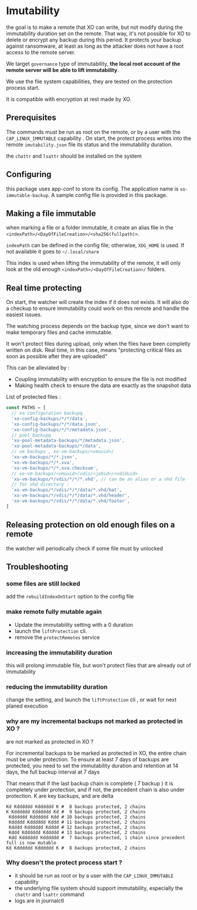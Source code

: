 # Imutability

the goal is to make a remote that XO can write, but not modify during the immutability duration set on the remote. That way, it's not possible for XO to delete or encrypt any backup during this period. It protects your backup against ransomware, at least as long as the attacker does not have a root access to the remote server.

We target `governance` type of immutability, **the local root account of the remote server will be able to lift immutability**.

We use the file system capabilities, they are tested on the protection process start.

It is compatible with encryption at rest made by XO.

## Prerequisites

The commands must be run as root on the remote, or by a user with the `CAP_LINUX_IMMUTABLE` capability . On start, the protect process writes into the remote `imutability.json` file its status and the immutability duration.

the `chattr` and `lsattr` should be installed on the system

## Configuring

this package uses app-conf to store its config. The application name is `xo-immutable-backup`. A sample config file is provided in this package.

## Making a file immutable

when marking a file or a folder immutable, it create an alias file in the `<indexPath>/<DayOfFileCreation>/<sha256(fullpath)>`.

`indexPath` can be defined in the config file; otherwise, `XDG_HOME` is used. If not available it goes to `~/.local/share`

This index is used when lifting the immutability of the remote, it will only look at the old enough `<indexPath>/<DayOfFileCreation>/` folders.

## Real time protecting

On start, the watcher will create the index if it does not exists.
It will also do a checkup to ensure immutability could work on this remote and handle the easiest issues.

The watching process depends on the backup type, since we don't want to make temporary files and cache immutable.

It won't protect files during upload, only when the files have been completly written on disk. Real time, in this case, means "protecting critical files as soon as possible after they are uploaded"

This can be alleviated by :

- Coupling immutability with encryption to ensure the file is not modified
- Making health check to ensure the data are exactly as the snapshot data

List of protected files :

```js
const PATHS = [
  // xo configuration backupq
  'xo-config-backups/*/*/data',
  'xo-config-backups/*/*/data.json',
  'xo-config-backups/*/*/metadata.json',
  // pool backupq
  'xo-pool-metadata-backups/*/metadata.json',
  'xo-pool-metadata-backups/*/data',
  // vm backups , xo-vm-backups/<vmuuid>/
  'xo-vm-backups/*/*.json',
  'xo-vm-backups/*/*.xva',
  'xo-vm-backups/*/*.xva.checksum',
  // xo-vm-backups/<vmuuid>/vdis/<jobid>/<vdiUuid>
  'xo-vm-backups/*/vdis/*/*/*.vhd', // can be an alias or a vhd file
  // for vhd directory :
  'xo-vm-backups/*/vdis/*/*/data/*.vhd/bat',
  'xo-vm-backups/*/vdis/*/*/data/*.vhd/header',
  'xo-vm-backups/*/vdis/*/*/data/*.vhd/footer',
]
```

## Releasing protection on old enough files on a remote

the watcher will periodically check if some file must by unlocked

## Troubleshooting

### some files are still locked

add the `rebuildIndexOnStart` option to the config file

### make remote fully mutable again

- Update the immutability setting with a 0 duration
- launch the `liftProtection` cli.
- remove the `protectRemotes` service

### increasing the immutability duration

this will prolong immutable file, but won't protect files that are already out of immutability

### reducing the immutability duration

change the setting, and launch the `liftProtection` cli , or wait for next planed execution

### why are my incremental backups not marked as protected in XO ?

are not marked as protected in XO ?

For incremental backups to be marked as protected in XO, the entire chain must be under protection. To ensure at least 7 days of backups are protected, you need to set the immutability duration and retention at 14 days, the full backup interval at 7 days

That means that if the last backup chain is complete ( 7 backup ) it is completely under protection, and if not, the precedent chain is also under protection. K are key backups, and are delta

```
Kd Kdddddd Kdddddd K #  8 backups protected, 2 chains
K Kdddddd Kdddddd Kd #  9 backups protected, 2 chains
 Kdddddd Kdddddd Kdd # 10 backups protected, 2 chains
 Kddddd Kdddddd Kddd # 11 backups protected, 2 chains
 Kdddd Kdddddd Kdddd # 12 backups protected, 2 chains
 Kddd Kdddddd Kddddd # 13 backups protected, 2 chains
 Kdd Kdddddd Kdddddd #  7 backups protected, 1 chain since precedent full is now mutable
Kd Kdddddd Kdddddd K #  8 backups protected, 2 chains
```

### Why doesn't the protect process start ?

- it should be run as root or by a user with the `CAP_LINUX_IMMUTABLE` capability
- the underlying file system should support immutability, especially the `chattr` and `lsattr` command
- logs are in journalctl
